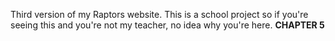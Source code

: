 Third version of my Raptors website. This is a school project so if you're seeing this and you're not my teacher, no idea why you're here.
<strong>CHAPTER 5</strong>
